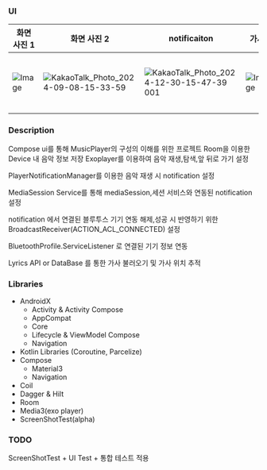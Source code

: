 
### UI

| 화면 사진 1 | 화면 사진 2 | notificaiton | 가사  | GIF |
|-------------|-------------|-------------|-------------|-----|
| ![Image](https://github.com/user-attachments/assets/f8ab9e79-be91-462d-a131-59d11e4288ac) | ![KakaoTalk_Photo_2024-09-08-15-33-59](https://github.com/user-attachments/assets/3d7ecfdf-bbc1-4ff0-90c2-d8bf874da40a) | ![KakaoTalk_Photo_2024-12-30-15-47-39 001](https://github.com/user-attachments/assets/3201c893-4e38-4b95-b803-d31e1027a38b) | ![Image](https://github.com/user-attachments/assets/e9e160ba-ab0c-4309-8d80-8757c06975be) | ![화면-기록-2024-09-09-오전-10 08 29](https://github.com/user-attachments/assets/198e1e28-8f1f-4e2e-8dc2-28780e657b7a) |



### Description

Compose ui를 통해 MusicPlayer의 구성의 이해를 위한 프로젝트
Room을 이용한 Device 내 음악 정보 저장
Exoplayer를 이용하여 음악 재생,탐색,앞 뒤로 가기 설정

PlayerNotificationManager를 이용한 음악 재생 시 notification 설정

MediaSession Service를 통해 mediaSession,세션 서비스와 연동된 notification 설정

notification 에서 연결된 블루투스 기기 연동 해제,성공 시 반영하기 위한 BroadcastReceiver(ACTION_ACL_CONNECTED) 설정

BluetoothProfile.ServiceListener 로 연결된 기기 정보 연동

Lyrics API or DataBase 를 통한 가사 불러오기 및 가사 위치 추적

### Libraries

- AndroidX
  - Activity & Activity Compose
  - AppCompat
  - Core
  - Lifecycle & ViewModel Compose
  - Navigation
- Kotlin Libraries (Coroutine, Parcelize)
- Compose
  - Material3
  - Navigation
- Coil
- Dagger & Hilt
- Room
- Media3(exo player)
- ScreenShotTest(alpha)


### TODO

ScreenShotTest + UI Test + 통합 테스트 적용


